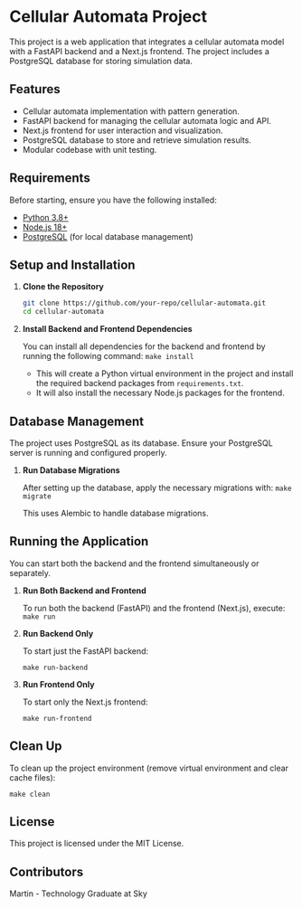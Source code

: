 # Cellular Automata Project

This project is a web application that integrates a cellular automata model with a FastAPI backend and a Next.js frontend. The project includes a PostgreSQL database for storing simulation data.

## Features

- Cellular automata implementation with pattern generation.
- FastAPI backend for managing the cellular automata logic and API.
- Next.js frontend for user interaction and visualization.
- PostgreSQL database to store and retrieve simulation results.
- Modular codebase with unit testing.

## Requirements

Before starting, ensure you have the following installed:

- [Python 3.8+](https://www.python.org/)
- [Node.js 18+](https://nodejs.org/)
- [PostgreSQL](https://www.postgresql.org/) (for local database management)

## Setup and Installation

1. **Clone the Repository**

   ```bash
   git clone https://github.com/your-repo/cellular-automata.git
   cd cellular-automata
   ```

2. **Install Backend and Frontend Dependencies**

   You can install all dependencies for the backend and frontend by running the following command:
   `make install`

   - This will create a Python virtual environment in the project and install the required backend packages from `requirements.txt`.
   - It will also install the necessary Node.js packages for the frontend.

## Database Management

The project uses PostgreSQL as its database. Ensure your PostgreSQL server is running and configured properly.

1.  **Run Database Migrations**

    After setting up the database, apply the necessary migrations with:
    `make migrate`

    This uses Alembic to handle database migrations.

## Running the Application

You can start both the backend and the frontend simultaneously or separately.

1.  **Run Both Backend and Frontend**

    To run both the backend (FastAPI) and the frontend (Next.js), execute:
    `make run`

2.  **Run Backend Only**

    To start just the FastAPI backend:

    `make run-backend`

3.  **Run Frontend Only**

    To start only the Next.js frontend:

    `make run-frontend`

## Clean Up

To clean up the project environment (remove virtual environment and clear cache files):

`make clean`

## License

This project is licensed under the MIT License.

## Contributors

Martin - Technology Graduate at Sky
